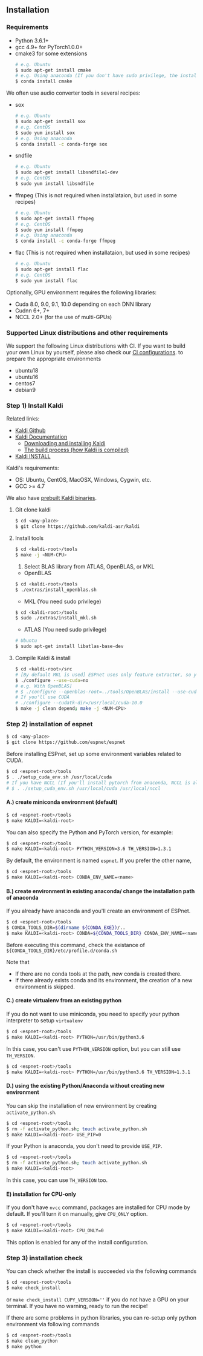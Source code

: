 ## Installation
### Requirements

- Python 3.6.1+
- gcc 4.9+ for PyTorch1.0.0+
- cmake3 for some extensions
    ```sh
    # e.g. Ubuntu
    $ sudo apt-get install cmake
    # e.g. Using anaconda (If you don't have sudo privilege, the installation from conda might be useful)
    $ conda install cmake
    ```

We often use audio converter tools in several recipes:

- sox
    ```sh
    # e.g. Ubuntu
    $ sudo apt-get install sox
    # e.g. CentOS
    $ sudo yum install sox
    # e.g. Using anaconda
    $ conda install -c conda-forge sox
    ```
- sndfile
    ```sh
    # e.g. Ubuntu
    $ sudo apt-get install libsndfile1-dev
    # e.g. CentOS
    $ sudo yum install libsndfile
    ```
- ffmpeg (This is not required when installataion, but used in some recipes)
    ```sh
    # e.g. Ubuntu
    $ sudo apt-get install ffmpeg
    # e.g. CentOS
    $ sudo yum install ffmpeg
    # e.g. Using anaconda
    $ conda install -c conda-forge ffmpeg
    ```
- flac (This is not required when installataion, but used in some recipes)
    ```sh
    # e.g. Ubuntu
    $ sudo apt-get install flac
    # e.g. CentOS
    $ sudo yum install flac
    ```

Optionally, GPU environment requires the following libraries:

- Cuda 8.0, 9.0, 9.1, 10.0 depending on each DNN library
- Cudnn 6+, 7+
- NCCL 2.0+ (for the use of multi-GPUs)

### Supported Linux distributions and other requirements

We support the following Linux distributions with CI. If you want to build your own Linux by yourself,
please also check our [CI configurations](https://github.com/espnet/espnet/blob/master/.circleci/config.yml).
to prepare the appropriate environments

- ubuntu18
- ubuntu16
- centos7
- debian9


### Step 1) Install Kaldi
Related links:
- [Kaldi Github](https://github.com/kaldi-asr/kaldi)
- [Kaldi Documentation](https://kaldi-asr.org/)
  - [Downloading and installing Kaldi](https://kaldi-asr.org/doc/install.html)
  - [The build process (how Kaldi is compiled)](https://kaldi-asr.org/doc/build_setup.html)
- [Kaldi INSTALL](https://github.com/kaldi-asr/kaldi/blob/master/INSTALL)

Kaldi's requirements:
- OS: Ubuntu, CentOS, MacOSX, Windows, Cygwin, etc.
- GCC >= 4.7

We also have [prebuilt Kaldi binaries](https://github.com/espnet/espnet/blob/master/ci/install_kaldi.sh).


1. Git clone kaldi

    ```sh
    $ cd <any-place>
    $ git clone https://github.com/kaldi-asr/kaldi
    ```
1. Install tools

    ```sh
    $ cd <kaldi-root>/tools
    $ make -j <NUM-CPU>
    ```
    1. Select BLAS library from ATLAS, OpenBLAS, or MKL

    - OpenBLAS

    ```sh
    $ cd <kaldi-root>/tools
    $ ./extras/install_openblas.sh
    ```
    - MKL (You need sudo privilege)

    ```sh
    $ cd <kaldi-root>/tools
    $ sudo ./extras/install_mkl.sh
    ```
    - ATLAS (You need sudo privilege)

    ```sh
    # Ubuntu
    $ sudo apt-get install libatlas-base-dev
    ```

1. Compile Kaldi & install

    ```sh
    $ cd <kaldi-root>/src
    # [By default MKL is used] ESPnet uses only feature extractor, so you can disable CUDA
    $ ./configure --use-cuda=no
    # e.g. With OpenBLAS]
    # $ ./configure --openblas-root=../tools/OpenBLAS/install --use-cuda=no
    # If you'll use CUDA
    # ./configure --cudatk-dir=/usr/local/cuda-10.0
    $ make -j clean depend; make -j <NUM-CPU>
    ```

### Step 2) installation of espnet

```sh
$ cd <any-place>
$ git clone https://github.com/espnet/espnet
```

Before installing ESPnet, set up some environment variables related to CUDA.

```sh
$ cd <espnet-root>/tools
$ . ./setup_cuda_env.sh /usr/local/cuda
# If you have NCCL (If you'll install pytorch from anaconda, NCCL is also bundled, so you don't need to give it)
# $ . ./setup_cuda_env.sh /usr/local/cuda /usr/local/nccl
```

#### A.) create miniconda environment (default)
```sh
$ cd <espnet-root>/tools
$ make KALDI=<kaldi-root>
```

You can also specify the Python and PyTorch version, for example:
```sh
$ cd <espnet-root>/tools
$ make KALDI=<kaldi-root> PYTHON_VERSION=3.6 TH_VERSION=1.3.1
```

By default, the environment is named `espnet`. If you prefer the other name,

```sh
$ cd <espnet-root>/tools
$ make KALDI=<kaldi-root> CONDA_ENV_NAME=<name>
```

#### B.) create environment in existing anaconda/ change the installation path of anaconda

If you already have anaconda and you'll create an environment of ESPnet.

```sh
$ cd <espnet-root>/tools
$ CONDA_TOOLS_DIR=$(dirname ${CONDA_EXE})/..
$ make KALDI=<kaldi-root> CONDA=${CONDA_TOOLS_DIR} CONDA_ENV_NAME=<name>
```

Before executing this command, check the existance of `${CONDA_TOOLS_DIR}/etc/profile.d/conda.sh`

Note that
- If there are no conda tools at the path, new conda is created there.
- If there already exists conda and its environment, the creation of a new environment is skipped.

#### C.) create virtualenv from an existing python

If you do not want to use miniconda, you need to specify your python interpreter to setup `virtualenv`

```sh
$ cd <espnet-root>/tools
$ make KALDI=<kaldi-root> PYTHON=/usr/bin/python3.6
```

In this case, you can't use `PYTHON_VERSION` option, but you can still use `TH_VERSION`.


```sh
$ cd <espnet-root>/tools
$ make KALDI=<kaldi-root> PYTHON=/usr/bin/python3.6 TH_VERSION=1.3.1
```

#### D.) using the existing Python/Anaconda without creating new environment
You can skip the installation of new environment by creating `activate_python.sh`.

```sh
$ cd <espnet-root>/tools
$ rm -f activate_python.sh; touch activate_python.sh
$ make KALDI=<kaldi-root> USE_PIP=0
```

If your Python is anaconda, you don't need to provide `USE_PIP`.

```sh
$ cd <espnet-root>/tools
$ rm -f activate_python.sh; touch activate_python.sh
$ make KALDI=<kaldi-root>
```

In this case, you can use `TH_VERSION` too.

#### E) installation for CPU-only

If you don't have `nvcc` command, packages are installed for CPU mode by default.
If you'll turn it on manually, give `CPU_ONLY` option.

```sh
$ cd <espnet-root>/tools
$ make KALDI=<kaldi-root> CPU_ONLY=0
```

This option is enabled for any of the install configuration.


### Step 3) installation check

You can check whether the install is succeeded via the following commands
```sh
$ cd <espnet-root>/tools
$ make check_install
```
or `make check_install CUPY_VERSION=''` if you do not have a GPU on your terminal.
If you have no warning, ready to run the recipe!

If there are some problems in python libraries, you can re-setup only python environment via following commands
```sh
$ cd <espnet-root>/tools
$ make clean_python
$ make python
```

